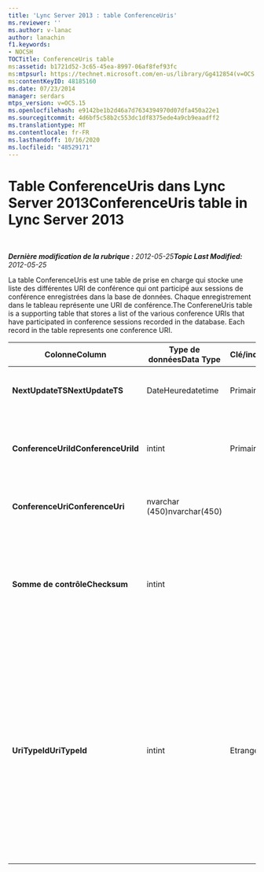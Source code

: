 ```yaml
---
title: 'Lync Server 2013 : table ConferenceUris'
ms.reviewer: ''
ms.author: v-lanac
author: lanachin
f1.keywords:
- NOCSH
TOCTitle: ConferenceUris table
ms:assetid: b1721d52-3c65-45ea-8997-06af8fef93fc
ms:mtpsurl: https://technet.microsoft.com/en-us/library/Gg412854(v=OCS.15)
ms:contentKeyID: 48185160
ms.date: 07/23/2014
manager: serdars
mtps_version: v=OCS.15
ms.openlocfilehash: e9142be1b2d46a7d7634394970d07dfa450a22e1
ms.sourcegitcommit: 4d6bf5c58b2c553dc1df8375ede4a9cb9eaadff2
ms.translationtype: MT
ms.contentlocale: fr-FR
ms.lasthandoff: 10/16/2020
ms.locfileid: "48529171"
---
```

# <a name="conferenceuris-table-in-lync-server-2013"></a><span data-ttu-id="a7fa8-102">Table ConferenceUris dans Lync Server 2013</span><span class="sxs-lookup"><span data-stu-id="a7fa8-102">ConferenceUris table in Lync Server 2013</span></span>

<div data-xmlns="http://www.w3.org/1999/xhtml">

<div class="topic" data-xmlns="http://www.w3.org/1999/xhtml" data-msxsl="urn:schemas-microsoft-com:xslt" data-cs="https://msdn.microsoft.com/">

<div data-asp="https://msdn2.microsoft.com/asp">



</div>

<div id="mainSection">

<div id="mainBody">

<span> </span>

<span data-ttu-id="a7fa8-103">_**Dernière modification de la rubrique :** 2012-05-25_</span><span class="sxs-lookup"><span data-stu-id="a7fa8-103">_**Topic Last Modified:** 2012-05-25_</span></span>

<span data-ttu-id="a7fa8-p101">La table ConferenceUris est une table de prise en charge qui stocke une liste des différentes URI de conférence qui ont participé aux sessions de conférence enregistrées dans la base de données. Chaque enregistrement dans le tableau représente une URI de conférence.</span><span class="sxs-lookup"><span data-stu-id="a7fa8-p101">The ConfereneUris table is a supporting table that stores a list of the various conference URIs that have participated in conference sessions recorded in the database. Each record in the table represents one conference URI.</span></span>


<table>
<colgroup>
<col style="width: 25%" />
<col style="width: 25%" />
<col style="width: 25%" />
<col style="width: 25%" />
</colgroup>
<thead>
<tr class="header">
<th><span data-ttu-id="a7fa8-106">Colonne</span><span class="sxs-lookup"><span data-stu-id="a7fa8-106">Column</span></span></th>
<th><span data-ttu-id="a7fa8-107">Type de données</span><span class="sxs-lookup"><span data-stu-id="a7fa8-107">Data Type</span></span></th>
<th><span data-ttu-id="a7fa8-108">Clé/index</span><span class="sxs-lookup"><span data-stu-id="a7fa8-108">Key/Index</span></span></th>
<th><span data-ttu-id="a7fa8-109">Détails</span><span class="sxs-lookup"><span data-stu-id="a7fa8-109">Details</span></span></th>
</tr>
</thead>
<tbody>
<tr class="odd">
<td><p><span data-ttu-id="a7fa8-110"><strong>NextUpdateTS</strong></span><span class="sxs-lookup"><span data-stu-id="a7fa8-110"><strong>NextUpdateTS</strong></span></span></p></td>
<td><p><span data-ttu-id="a7fa8-111">DateHeure</span><span class="sxs-lookup"><span data-stu-id="a7fa8-111">datetime</span></span></p></td>
<td><p><span data-ttu-id="a7fa8-112">Primaire</span><span class="sxs-lookup"><span data-stu-id="a7fa8-112">Primary</span></span></p></td>
<td><p><span data-ttu-id="a7fa8-113">Horodatage pour utilisation interne.</span><span class="sxs-lookup"><span data-stu-id="a7fa8-113">Time stamp, Internal used.</span></span></p></td>
</tr>
<tr class="even">
<td><p><span data-ttu-id="a7fa8-114"><strong>ConferenceUriId</strong></span><span class="sxs-lookup"><span data-stu-id="a7fa8-114"><strong>ConferenceUriId</strong></span></span></p></td>
<td><p><span data-ttu-id="a7fa8-115">int</span><span class="sxs-lookup"><span data-stu-id="a7fa8-115">int</span></span></p></td>
<td><p><span data-ttu-id="a7fa8-116">Primaire</span><span class="sxs-lookup"><span data-stu-id="a7fa8-116">Primary</span></span></p></td>
<td><p><span data-ttu-id="a7fa8-117">Numéro unique identifiant cette URI de conférence.</span><span class="sxs-lookup"><span data-stu-id="a7fa8-117">Unique number identifying this conference URI.</span></span></p></td>
</tr>
<tr class="odd">
<td><p><span data-ttu-id="a7fa8-118"><strong>ConferenceUri</strong></span><span class="sxs-lookup"><span data-stu-id="a7fa8-118"><strong>ConferenceUri</strong></span></span></p></td>
<td><p><span data-ttu-id="a7fa8-119">nvarchar (450)</span><span class="sxs-lookup"><span data-stu-id="a7fa8-119">nvarchar(450)</span></span></p></td>
<td></td>
<td><p><span data-ttu-id="a7fa8-120">URI de la conférence.</span><span class="sxs-lookup"><span data-stu-id="a7fa8-120">Conference URI.</span></span></p></td>
</tr>
<tr class="even">
<td><p><span data-ttu-id="a7fa8-121"><strong>Somme de contrôle</strong></span><span class="sxs-lookup"><span data-stu-id="a7fa8-121"><strong>Checksum</strong></span></span></p></td>
<td><p><span data-ttu-id="a7fa8-122">int</span><span class="sxs-lookup"><span data-stu-id="a7fa8-122">int</span></span></p></td>
<td></td>
<td><p><span data-ttu-id="a7fa8-p102">Checksum de ConferenceUri. Sert à augmenter la vitesse des recherches dans les bases de données.</span><span class="sxs-lookup"><span data-stu-id="a7fa8-p102">Checksum of ConferenceUri. Used to increases the speed of database searches.</span></span></p></td>
</tr>
<tr class="odd">
<td><p><span data-ttu-id="a7fa8-125"><strong>UriTypeId</strong></span><span class="sxs-lookup"><span data-stu-id="a7fa8-125"><strong>UriTypeId</strong></span></span></p></td>
<td><p><span data-ttu-id="a7fa8-126">int</span><span class="sxs-lookup"><span data-stu-id="a7fa8-126">int</span></span></p></td>
<td><p><span data-ttu-id="a7fa8-127">Etranger</span><span class="sxs-lookup"><span data-stu-id="a7fa8-127">Foreign</span></span></p></td>
<td><p><span data-ttu-id="a7fa8-128">Type d’URI, tel que conf:chat pour une conférence de messagerie instantanée ou conf:audio-video pour une conférence audio/vidéo.</span><span class="sxs-lookup"><span data-stu-id="a7fa8-128">URI type, such as conf:chat for IM conference, or conf:audio-video for audio/video conference.</span></span> <span data-ttu-id="a7fa8-129">Pour plus d’informations, reportez-vous à la table <a href="lync-server-2013-uritypes-table.md">UriTypes dans la table Lync Server 2013</a> .</span><span class="sxs-lookup"><span data-stu-id="a7fa8-129">See the <a href="lync-server-2013-uritypes-table.md">UriTypes table in Lync Server 2013</a> table for more information.</span></span></p></td>
</tr>
</tbody>
</table>


</div>

<span> </span>

</div>

</div>

</div>

